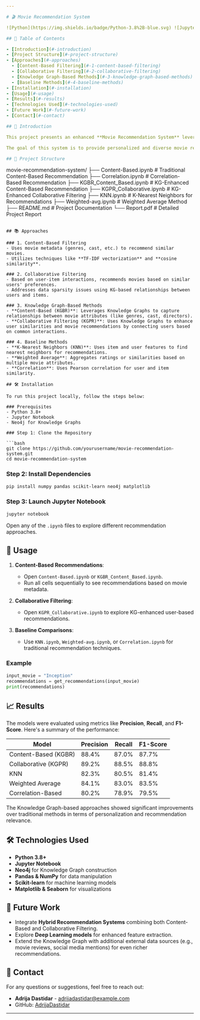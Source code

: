 ```yaml
---

# 🎬 Movie Recommendation System

![Python](https://img.shields.io/badge/Python-3.8%2B-blue.svg) ![Jupyter Notebook](https://img.shields.io/badge/Jupyter-Notebook-orange.svg) ![Machine Learning](https://img.shields.io/badge/Machine%20Learning-Sklearn-brightgreen.svg) ![Neo4j](https://img.shields.io/badge/Neo4j-Knowledge%20Graph-lightblue.svg)

## 📜 Table of Contents

- [Introduction](#-introduction)
- [Project Structure](#-project-structure)
- [Approaches](#-approaches)
  - [Content-Based Filtering](#-1-content-based-filtering)
  - [Collaborative Filtering](#-2-collaborative-filtering)
  - [Knowledge Graph-Based Methods](#-3-knowledge-graph-based-methods)
  - [Baseline Methods](#-4-baseline-methods)
- [Installation](#-installation)
- [Usage](#-usage)
- [Results](#-results)
- [Technologies Used](#-technologies-used)
- [Future Work](#-future-work)
- [Contact](#-contact)

## 📝 Introduction

This project presents an enhanced **Movie Recommendation System** leveraging multiple algorithms, including **Content-Based Filtering**, **Collaborative Filtering**, and **Knowledge Graphs (KG)**. Traditional recommendation methods often suffer from limitations such as overspecialization and data sparsity. To address these challenges, we have integrated Knowledge Graphs to capture richer and more nuanced relationships between users and movies.

The goal of this system is to provide personalized and diverse movie recommendations by combining user preferences, item metadata, and semantic relationships.

## 📁 Project Structure

```
movie-recommendation-system/
├── Content-Based.ipynb            # Traditional Content-Based Recommendation
├── Correlation.ipynb              # Correlation-Based Recommendation
├── KGBR_Content_Based.ipynb       # KG-Enhanced Content-Based Recommendation
├── KGPR_Collaborative.ipynb       # KG-Enhanced Collaborative Filtering
├── KNN.ipynb                      # K-Nearest Neighbors for Recommendations
├── Weighted-avg.ipynb             # Weighted Average Method
├── README.md                      # Project Documentation
└── Report.pdf                     # Detailed Project Report
```

## 📚 Approaches

### 1. Content-Based Filtering
- Uses movie metadata (genres, cast, etc.) to recommend similar movies.
- Utilizes techniques like **TF-IDF vectorization** and **cosine similarity**.

### 2. Collaborative Filtering
- Based on user-item interactions, recommends movies based on similar users' preferences.
- Addresses data sparsity issues using KG-based relationships between users and items.

### 3. Knowledge Graph-Based Methods
- **Content-Based (KGBR)**: Leverages Knowledge Graphs to capture relationships between movie attributes (like genres, cast, directors).
- **Collaborative Filtering (KGPR)**: Uses Knowledge Graphs to enhance user similarities and movie recommendations by connecting users based on common interactions.

### 4. Baseline Methods
- **K-Nearest Neighbors (KNN)**: Uses item and user features to find nearest neighbors for recommendations.
- **Weighted Average**: Aggregates ratings or similarities based on multiple movie attributes.
- **Correlation**: Uses Pearson correlation for user and item similarity.

## 🛠️ Installation

To run this project locally, follow the steps below:

### Prerequisites
- Python 3.8+
- Jupyter Notebook
- Neo4j for Knowledge Graphs

### Step 1: Clone the Repository

```bash
git clone https://github.com/yourusername/movie-recommendation-system.git
cd movie-recommendation-system
```

### Step 2: Install Dependencies

```bash
pip install numpy pandas scikit-learn neo4j matplotlib
```

### Step 3: Launch Jupyter Notebook

```bash
jupyter notebook
```

Open any of the `.ipynb` files to explore different recommendation approaches.

## 🚀 Usage

1. **Content-Based Recommendations**:
   - Open `Content-Based.ipynb` or `KGBR_Content_Based.ipynb`.
   - Run all cells sequentially to see recommendations based on movie metadata.

2. **Collaborative Filtering**:
   - Open `KGPR_Collaborative.ipynb` to explore KG-enhanced user-based recommendations.

3. **Baseline Comparisons**:
   - Use `KNN.ipynb`, `Weighted-avg.ipynb`, or `Correlation.ipynb` for traditional recommendation techniques.

### Example
```python
input_movie = "Inception"
recommendations = get_recommendations(input_movie)
print(recommendations)
```

## 📈 Results

The models were evaluated using metrics like **Precision**, **Recall**, and **F1-Score**. Here's a summary of the performance:

| Model                  | Precision | Recall | F1-Score |
|------------------------|-----------|--------|----------|
| Content-Based (KGBR)   | 88.4%     | 87.0%  | 87.7%    |
| Collaborative (KGPR)   | 89.2%     | 88.5%  | 88.8%    |
| KNN                    | 82.3%     | 80.5%  | 81.4%    |
| Weighted Average       | 84.1%     | 83.0%  | 83.5%    |
| Correlation-Based      | 80.2%     | 78.9%  | 79.5%    |

The Knowledge Graph-based approaches showed significant improvements over traditional methods in terms of personalization and recommendation relevance.

## 🛠️ Technologies Used

- **Python 3.8+**
- **Jupyter Notebook**
- **Neo4j** for Knowledge Graph construction
- **Pandas & NumPy** for data manipulation
- **Scikit-learn** for machine learning models
- **Matplotlib & Seaborn** for visualizations

## 🔮 Future Work

- Integrate **Hybrid Recommendation Systems** combining both Content-Based and Collaborative Filtering.
- Explore **Deep Learning models** for enhanced feature extraction.
- Extend the Knowledge Graph with additional external data sources (e.g., movie reviews, social media mentions) for even richer recommendations.

## 📧 Contact

For any questions or suggestions, feel free to reach out:
- **Adrija Dastidar** - [adrijadastidar@example.com](mailto:adrijadastidar@example.com)
- GitHub: [AdrijaDastidar](https://github.com/AdrijaDastidar)

---
```

